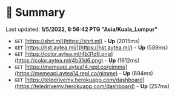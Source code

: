 # 📖 Summary
Last updated: **1/5/2022, 8:56:42 PTG "Asia/Kuala_Lumpur"**

- `GET` [https://shrt.ml](https://shrt.ml) - **Up** (2015ms)
- `GET` [https://hst.aytea.ml/](https://hst.aytea.ml/) - **Up** (589ms)
- `GET` [https://color.aytea.ml/4b31d6.png](https://color.aytea.ml/4b31d6.png) - **Up** (1612ms)
- `GET` [https://memeapi.aytea14.repl.co/gimme](https://memeapi.aytea14.repl.co/gimme) - **Up** (694ms)
- `GET` [https://teledrivemy.herokuapp.com/dashboard](https://teledrivemy.herokuapp.com/dashboard) - **Up** (257ms)
